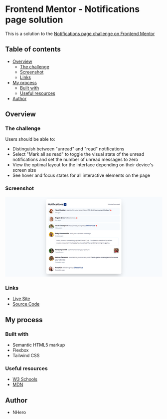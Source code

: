# Frontend Mentor - Notifications page solution

This is a solution to the [Notifications page challenge on Frontend Mentor](https://www.frontendmentor.io/challenges/notifications-page-DqK5QAmKbC) 

## Table of contents

- [Overview](#overview)
  - [The challenge](#the-challenge)
  - [Screenshot](#screenshot)
  - [Links](#links)
- [My process](#my-process)
  - [Built with](#built-with)
  - [Useful resources](#useful-resources)
- [Author](#author)

## Overview

### The challenge

Users should be able to:

- Distinguish between "unread" and "read" notifications
- Select "Mark all as read" to toggle the visual state of the unread notifications and set the number of unread messages to zero
- View the optimal layout for the interface depending on their device's screen size
- See hover and focus states for all interactive elements on the page

### Screenshot

![](./screenshot.jpg)

### Links

- [Live Site](https://your-live-site-url.com)
- [Source Code](https://github.com/NHeroOP/Notifications-Page)

## My process

### Built with

- Semantic HTML5 markup
- Flexbox
- Tailwind CSS

### Useful resources

- [W3 Schools](https://www.w3schools.com/)
- [MDN](https://developer.mozilla.org/en-US/)

## Author
- NHero
